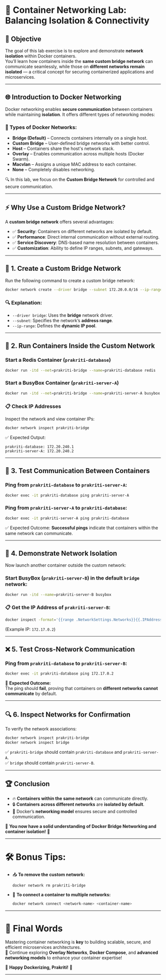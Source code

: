 # 🚀 Container Networking Lab: Balancing Isolation & Connectivity

## 📌 Objective
The goal of this lab exercise is to explore and demonstrate **network isolation** within Docker containers.  
You’ll learn how containers inside the **same custom bridge network** can communicate seamlessly, while those on **different networks remain isolated** — a critical concept for securing containerized applications and microservices.

---

## 🌐 Introduction to Docker Networking
Docker networking enables **secure communication** between containers while maintaining **isolation**. It offers different types of networking modes:

### 🔹 Types of Docker Networks:
- **Bridge (Default)** – Connects containers internally on a single host.
- **Custom Bridge** – User-defined bridge networks with better control.
- **Host** – Containers share the host's network stack.
- **Overlay** – Enables communication across multiple hosts (Docker Swarm).
- **Macvlan** – Assigns a unique MAC address to each container.
- **None** – Completely disables networking.

🔍 In this lab, we focus on the **Custom Bridge Network** for controlled and secure communication.

---

## ⚡ Why Use a Custom Bridge Network?
A **custom bridge network** offers several advantages:
- ✅ **Security**: Containers on different networks are isolated by default.
- ✅ **Performance**: Direct internal communication without external routing.
- ✅ **Service Discovery**: DNS-based name resolution between containers.
- ✅ **Customization**: Ability to define IP ranges, subnets, and gateways.

---

## 🔧 1. Create a Custom Bridge Network
Run the following command to create a custom bridge network:

```bash
docker network create --driver bridge --subnet 172.20.0.0/16 --ip-range 172.20.240.0/20 prakriti-bridge
```

### 🔍 Explanation:
- `--driver bridge`: Uses the **bridge** network driver.
- `--subnet`: Specifies the network’s **address range**.
- `--ip-range`: Defines the **dynamic IP pool**.

---

## 🚀 2. Run Containers Inside the Custom Network
### Start a **Redis Container** (`prakriti-database`)
```bash
docker run -itd --net=prakriti-bridge --name=prakriti-database redis
```

### Start a **BusyBox Container** (`prakriti-server-A`)
```bash
docker run -itd --net=prakriti-bridge --name=prakriti-server-A busybox
```

### 📋 Check IP Addresses
Inspect the network and view container IPs:

```bash
docker network inspect prakriti-bridge
```

✅ Expected Output:
```
prakriti-database: 172.20.240.1
prakriti-server-A: 172.20.240.2
```

---

## 🔄 3. Test Communication Between Containers
### Ping from `prakriti-database` to `prakriti-server-A`:
```bash
docker exec -it prakriti-database ping prakriti-server-A
```

### Ping from `prakriti-server-A` to `prakriti-database`:
```bash
docker exec -it prakriti-server-A ping prakriti-database
```

✅ Expected Outcome: **Successful pings** indicate that containers within the same network can communicate.

---

## 🚧 4. Demonstrate Network Isolation
Now launch another container outside the custom network:

### Start **BusyBox** (`prakriti-server-B`) in the default `bridge` network:
```bash
docker run -itd --name=prakriti-server-B busybox
```

### 📋 Get the IP Address of `prakriti-server-B`:
```bash
docker inspect -format='{{range .NetworkSettings.Networks}}{{.IPAddress}}{{end}}' prakriti-server-B
```
(Example IP: `172.17.0.2`)

---

## ❌ 5. Test Cross-Network Communication
### Ping from `prakriti-database` to `prakriti-server-B`:
```bash
docker exec -it prakriti-database ping 172.17.0.2
```

🚨 **Expected Outcome:**  
The ping should **fail**, proving that containers on **different networks cannot communicate** by default.

---

## 🔍 6. Inspect Networks for Confirmation
To verify the network associations:

```bash
docker network inspect prakriti-bridge
docker network inspect bridge
```

✅ `prakriti-bridge` should contain `prakriti-database` and `prakriti-server-A`.  
✅ `bridge` should contain `prakriti-server-B`.

---

## 🏆 Conclusion
- 🔥 **Containers within the same network** can communicate directly.
- 🔒 **Containers across different networks** are **isolated by default**.
- 🎯 Docker’s **networking model** ensures secure and controlled communication.

🚀 **You now have a solid understanding of Docker Bridge Networking and container isolation!** 🎯

---

# 🛠 Bonus Tips:
- 📤 **To remove the custom network:**
  ```bash
  docker network rm prakriti-bridge
  ```
- 🔄 **To connect a container to multiple networks:**
  ```bash
  docker network connect <network-name> <container-name>
  ```

---

# 🌟 Final Words
Mastering container networking is **key** to building scalable, secure, and efficient microservices architectures.  
🔹 Continue exploring **Overlay Networks**, **Docker Compose**, and **advanced networking models** to enhance your container expertise!

🎨 **Happy Dockerizing, Prakriti!** 🚀

---

  

